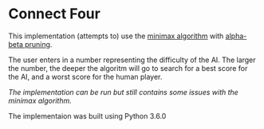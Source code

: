 # Connect Four
This implementation (attempts to) use the [minimax algorithm](https://en.wikipedia.org/wiki/Minimax#Minimax_algorithm_with_alternate_moves) with [alpha-beta pruning](https://en.wikipedia.org/wiki/Alpha%E2%80%93beta_pruning).

The user enters in a number representing the difficulty of the AI. The larger the number, the deeper the algoritm will go to search for a best score for the AI, and a worst score for the human player.

*The implementation can be run but still contains some issues with the minimax algorithm.*

The implementaion was built using Python 3.6.0 